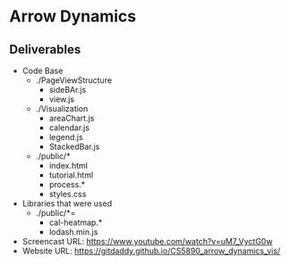 # Arrow Dynamics

## Deliverables ##
 * Code Base
    * ./PageViewStructure
        * sideBAr.js
        * view.js
    * ./Visualization
        * areaChart.js
        * calendar.js
        * legend.js
        * StackedBar.js
    * ./public/*
        * index.html
        * tutorial.html
        * process.*
        * styles.css
 * Libraries that were used
    * ./public/*=
      * cal-heatmap.*
      * lodash.min.js
 * Screencast URL: https://www.youtube.com/watch?v=uM7_VyctG0w
 * Website URL: https://gitdaddy.github.io/CS5890_arrow_dynamics_vis/


